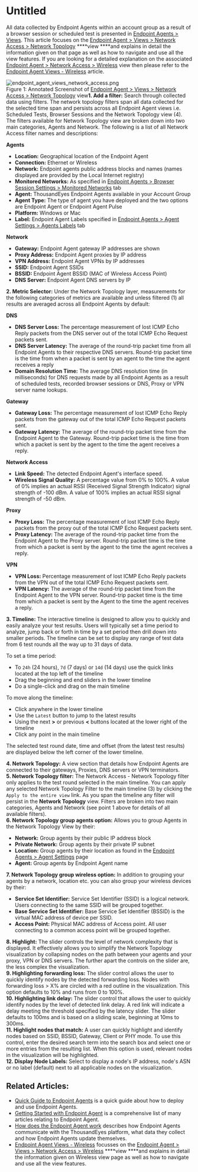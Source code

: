 # Untitled

All data collected by Endpoint Agents within an account group as a result of a browser session or scheduled test is presented in [Endpoint Agents &gt; Views](https://app.thousandeyes.com/view/endpoint-agent/). This article focuses on the [Endpoint Agent &gt; Views &gt; Network Access &gt; Network Topology](https://app.thousandeyes.com/view/endpoint-agent/?&scenarioId=eyebrowGateway) ****view ****and explains in detail the information given on that page as well as how to navigate and use all the view features. If you are looking for a detailed explanation on the associated [Endpoint Agent &gt; Network Access &gt; Wireless](https://app.thousandeyes.com/view/endpoint-agent/?roundId=1560158400&metric=interface-metric-signal-quality&scenarioId=eyebrowWireless) view then please refer to the [Endpoint Agent Views - Wireless](https://success.thousandeyes.com/PublicArticlePage?articleIdParam=kA02R000000HlmWSAS_Endpoint-Agent-Views-Wireless) article. 

![endpoint\_agent\_views\_network\_access.png](https://thousandeyes--c.na98.content.force.com/servlet/rtaImage?eid=ka02R000000UOwZ&feoid=00NE0000006OT0r&refid=0EM2R000000owpT)  
 Figure 1: Annotated Screenshot of [Endpoint Agent &gt; Views &gt; Network Access &gt; Network Topology](https://app.thousandeyes.com/view/endpoint-agent/?scenarioId=eyebrowGateway) view**1. Add a filter:** Search through collected data using filters. The network topology filters span all data collected for the selected time span and persists across all Endpoint Agent views i.e. Scheduled Tests, Browser Sessions and the Network Topology view \(4\). The filters available for Network Topology view are broken down into two main categories, Agents and Network. The following is a list of all Network Access filter names and descriptions:

 **Agents**

* **Location:** Geographical location of the Endpoint Agent
* **Connection:** Ethernet or Wireless
* **Network:** Endpoint agents public address blocks and names \(names displayed are provided by the Local Internet registry\)
* **Monitored Networks:** As specified in [Endpoint Agents &gt; Browser Session Settings &gt; Monitored Networks](https://app.thousandeyes.com/endpoint/browser-session-settings/?section=networks) tab
* **Agent:** ThousandEyes Endpoint Agents available in your Account Group
* **Agent Type:** The type of agent you have deployed and the two options are Endpoint Agent or Endpoint Agent Pulse
* **Platform:** Windows or Mac
* **Label:** Endpoint Agent Labels specified in [Endpoint Agents &gt; Agent Settings &gt; Agents Labels](https://app.thousandeyes.com/endpoint/agent-settings/?section=labels) tab

**Network**

* **Gateway:** Endpoint Agent gateway IP addresses are shown
* **Proxy Address:** Endpoint Agent proxies by IP address
* **VPN Address:** Endpoint Agent VPNs by IP addresses
* **SSID:** Endpoint Agent SSIDs
* **BSSID:** Endpoint Agent BSSID \(MAC of Wireless Access Point\)
* **DNS Server:** Endpoint Agent DNS servers by IP

  
 **2. Metric Selector:** Under the Network Topology layer, measurements for the following categories of metrics are available and unless filtered \(1\) all results are averaged across all Endpoint Agents by default:

 **DNS**

* **DNS Server Loss:** The percentage measurement of lost ICMP Echo Reply packets from the DNS server out of the total ICMP Echo Request packets sent.
* **DNS Server Latency:** The average of the round-trip packet time from all Endpoint Agents to their respective DNS servers. Round-trip packet time is the time from when a packet is sent by an agent to the time the agent receives a reply
* **Domain Resolution Time:** The average DNS resolution time \(in milliseconds\) for DNS requests made by all Endpoint Agents as a result of scheduled tests, recorded browser sessions or DNS, Proxy or VPN server name lookups.

**Gateway**

* **Gateway Loss:** The percentage measurement of lost ICMP Echo Reply packets from the gateway out of the total ICMP Echo Request packets sent.
* **Gateway Latency:** The average of the round-trip packet time from the Endpoint Agent to the Gateway. Round-trip packet time is the time from which a packet is sent by the agent to the time the agent receives a reply.

**Network Access**

* **Link Speed:** The detected Endpoint Agent's interface speed.
* **Wireless Signal Quality:** A percentage value from 0% to 100%. A value of 0% implies an actual RSSI \(Received Signal Strength Indicator\) signal strength of -100 dBm. A value of 100% implies an actual RSSI signal strength of -50 dBm.

**Proxy**

* **Proxy Loss:** The percentage measurement of lost ICMP Echo Reply packets from the proxy out of the total ICMP Echo Request packets sent.
* **Proxy Latency:** The average of the round-trip packet time from the Endpoint Agent to the Proxy server. Round-trip packet time is the time from which a packet is sent by the agent to the time the agent receives a reply.

**VPN**

* **VPN Loss:** Percentage measurement of lost ICMP Echo Reply packets from the VPN out of the total ICMP Echo Request packets sent.
* **VPN Latency:** The average of the round-trip packet time from the Endpoint Agent to the VPN server. Round-trip packet time is the time from which a packet is sent by the Agent to the time the agent receives a reply.

**3. Timeline:** The interactive timeline is designed to allow you to quickly and easily analyze your test results. Users will typically set a time period to analyze, jump back or forth in time by a set period then drill down into smaller periods. The timeline can be set to display any range of test data from 6 test rounds all the way up to 31 days of data. 

 To set a time period:

* To `24h` \(24 hours\), `7d` \(7 days\) or `14d` \(14 days\) use the quick links located at the top left of the timeline
* Drag the beginning and end sliders in the lower timeline
* Do a single-click and drag on the main timeline 

To move along the timeline:

* Click anywhere in the lower timeline
* Use the `Latest` button to jump to the latest results
* Using the next **&gt;** or previous **&lt;** buttons located at the lower right of the timeline
* Click any point in the main timeline

The selected test round date, time and offset \(from the latest test results\) are displayed below the left corner of the lower timeline.

 **4. Network Topology:** A view section that details how Endpoint Agents are connected to their gateways, Proxies, DNS servers or VPN terminators.  
 **5. Network Topology filter:** The Network Access - Network Topology filter only applies to the test round selected in the main timeline. You can apply any selected Network Topology Filter to the main timeline \(3\) by clicking the `Apply to the entire view` link. As you span the timeline any filter will persist in the **Network Topology** view. Filters are broken into two main categories, Agents and Network \(see point 1 above for details of all available filters\).  
 **6. Network Topology group agents option:** Allows you to group Agents in the Network Topology View by their:

* **Network:** Group agents by their public IP address block
* **Private Network:** Group agents by their private IP subnet
* **Location:** Group agents by their location as found in the [Endpoint Agents &gt; Agent Settings](https://app.thousandeyes.com/endpoint/agent-settings/?section=agents) page
* **Agent:** Group agents by Endpoint Agent name   

**7. Network Topology group wireless option:** In addition to grouping your agents by a network, location etc. you can also group your wireless devices by their:

* **Service Set Identifier:** Service Set Identifier \(SSID\) is a logical network. Users connecting to the same SSID will be grouped together.
* **Base Service Set Identifier:** Base Service Set Identifier \(BSSID\) is the virtual MAC address of device per SSID.
* **Access Point:** Physical MAC address of Access point. All user connecting to a common access point will be grouped together.

  
 **8. Highlight:** The slider controls the level of network complexity that is displayed. It effectively allows you to simplify the Network Topology visualization by collapsing nodes on the path between your agents and your proxy, VPN or DNS servers. The further apart the controls on the slider are, the less complex the visualization.  
 **9. Highlighting forwarding loss:** The slider control allows the user to quickly identify nodes by the detected forwarding loss. Nodes with forwarding loss &gt; X% are circled with a red outline in the visualization. This option defaults to 10% and runs from 0 to 100%.  
 **10. Highlighting link delay:** The slider control that allows the user to quickly identify nodes by the level of detected link delay. A red link will indicate a delay meeting the threshold specified by the latency slider. The slider defaults to 100ms and is based on a sliding scale, beginning at 10ms to 300ms.  
 **11. Highlight nodes that match:** A user can quickly highlight and identify nodes based on SSID, BSSID, Gateway, Client or PHY mode. To use this control, enter the desired search term into the search box and select one or more entries from the resulting list. When this option is used, relevant nodes in the visualization will be highlighted.  
 **12. Display Node Labels:** Select to display a node's IP address, node's ASN or no label \(default\) next to all applicable nodes on the visualization.

##   Related Articles:

* [Quick Guide to Endpoint Agents](https://success.thousandeyes.com/PublicArticlePage?articleIdParam=kA0E0000000CmpWKAS_Quick-Guide-on-Endpoint-Agent) is a quick guide about how to deploy and use Endpoint Agents.
* [Getting Started with Endpoint Agent](https://success.thousandeyes.com/PublicArticlePage?articleIdParam=kA0E0000000CmpZKAS_Getting-Started-with-Endpoint-Agent) is a comprehensive list of many articles relating to Endpoint Agent.
* [How does the Endpoint Agent work](https://success.thousandeyes.com/PublicArticlePage?articleIdParam=kA0E0000000CmpUKAS_How-does-the-Endpoint-Agent-work) describes how Endpoint Agents communicate with the ThousandEyes platform, what data they collect and how Endpoint Agents update themselves.
* [Endpoint Agent Views - Wireless](https://success.thousandeyes.com/PublicArticlePage?articleIdParam=kA02R000000HlmWSAS_Endpoint-Agent-Views-Wireless) focusses on the [Endpoint Agent &gt; Views &gt; Network Access &gt; Wireless](https://app.thousandeyes.com/view/endpoint-agent/?roundId=1560158400&metric=interface-metric-signal-quality&scenarioId=eyebrowWireless) ****view ****and explains in detail the information given on Wireless view page as well as how to navigate and use all the view features.

